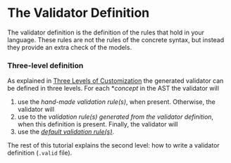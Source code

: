 # The Validator Definition

The validator definition is the definition of the rules that hold in your language. These rules are not the rules
of the concrete syntax, but instead they provide an extra check of the models.

### Three-level definition

As explained in [Three Levels of Customization](/Intro/Three_Levels_of_Customization#levels)
the generated validator can be defined in three levels.
For each \*_concept_ in the AST the validator will

1. use the _hand-made validation rule(s)_, when present. Otherwise, the validator will
2. use to the _validation rule(s) generated from the validator definition_, when this definition is present.
   Finally, the validator will
3. use the
   [_default validation rule(s)_](/Developing_a_Language/Definition_Level/Validator_Definition#default-validation-rules).

The rest of this tutorial explains the second level: how to write a validator definition (`.valid` file).
